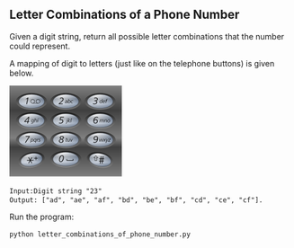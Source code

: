 ## Letter Combinations of a Phone Number

Given a digit string, return all possible letter combinations that the number could represent.

A mapping of digit to letters (just like on the telephone buttons) is given below.

[![Example](telephone.png)](https://raw.github.com/yning/Interview-Questions/master/telephone.png)

```
Input:Digit string "23"
Output: ["ad", "ae", "af", "bd", "be", "bf", "cd", "ce", "cf"].
```

Run the program:
```
python letter_combinations_of_phone_number.py
```

